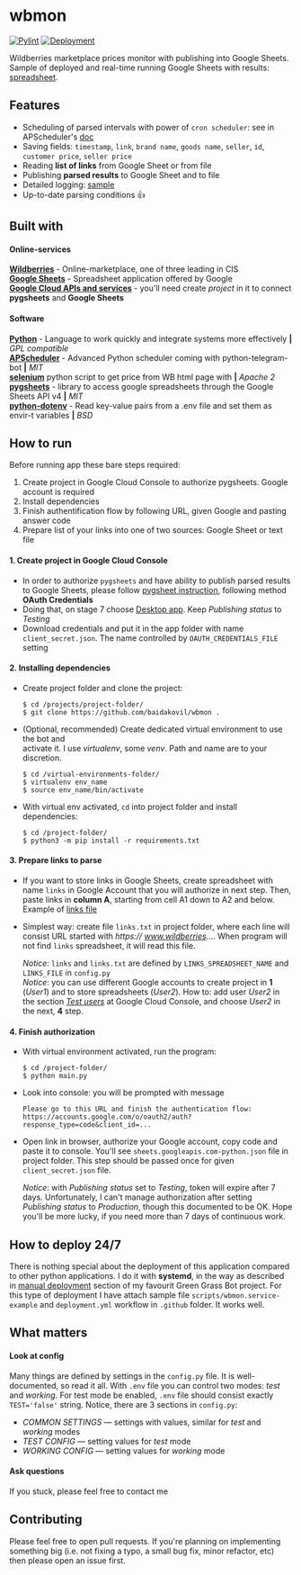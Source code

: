 # wbmon  
[![Pylint](https://github.com/baidakovil/wbmon/actions/workflows/pylint.yml/badge.svg)](https://github.com/baidakovil/wbmon/actions/workflows/pylint.yml)  [![Deployment](https://github.com/baidakovil/wbmon/actions/workflows/deployment.yml/badge.svg)](https://github.com/baidakovil/wbmon/actions/workflows/deployment.yml)

Wildberries marketplace prices monitor with publishing into Google Sheets.   
Sample of deployed and real-time running Google Sheets with results: [spreadsheet].

## Features
* Scheduling of parsed intervals with power of `cron scheduler`: see in APScheduler's [doc]
* Saving fields: `timestamp`, `link`, `brand name`, `goods name`, `seller`, `id`, `customer price`, `seller price`
* Reading **list of links** from Google Sheet or from file
* Publishing **parsed results** to Google Sheet and to file
* Detailed logging: [sample] 
* Up-to-date parsing conditions 👍

## Built with

#### Online-services
**[Wildberries]** - Online-marketplace, one of three leading in CIS  
**[Google Sheets]** - Spreadsheet application offered by Google  
**[Google Cloud APIs and services]** - you'll need create *project* in it to connect **pygsheets** and **Google Sheets** 

#### Software
**[Python]** - Language to work quickly and integrate systems more effectively **|** *GPL compatible*  
**[APScheduler]** - Advanced Python scheduler coming with python-telegram-bot **|** *MIT*  
**[selenium]**  python script to get price from WB html page with **|** *Apache 2*  
**[pygsheets]** - library to access google spreadsheets through the Google Sheets API v4 **|** *MIT*  
**[python-dotenv]** - Read key-value pairs from a .env file and set them as envir-t variables **|** *BSD* 


[doc]: https://apscheduler.readthedocs.io/en/stable/modules/triggers/cron.html?highlight=week#apscheduler.triggers.cron.CronTrigger
[spreadsheet]: https://docs.google.com/spreadsheets/d/1wWehURjMgs6n4GlEl9EEvLRQomgIva5awKEYg2nBnvk/edit?usp=sharing
[sample]: /docs/logger_example.png

[Wildberries]: https://www.wildberries.ru/
[Google Sheets]: https://google.com/sheets
[Google Cloud APIs and services]: https://console.cloud.google.com/apis/

[pygsheets]: https://github.com/nithinmurali/pygsheets
[python-dotenv]: https://pypi.org/project/python-dotenv/
[APScheduler]: https://apscheduler.readthedocs.io/en/3.x/userguide.html  
[Python]: https://www.python.org/
[selenium]: https://pypi.org/project/selenium/

## How to run

Before running app these bare steps required:
1. Create project in Google Cloud Console to authorize pygsheets. Google account is required
2. Install dependencies
3. Finish authentification flow by following URL, given Google and pasting answer code
4. Prepare list of your links into one of two sources: Google Sheet or text file

#### 1. Create project in Google Cloud Console

- In order to authorize `pygsheets` and have ability to publish parsed results to Google Sheets, please follow [pygsheet instruction], following method
**OAuth Credentials**
- Doing that, on stage 7 choose [Desktop app]. Keep *Publishing status* to *Testing*
- Download credentials and put it in the app folder with name `client_secret.json`. The
  name controlled by `OAUTH_CREDENTIALS_FILE` setting

#### 2. Installing dependencies

* Create project folder and clone the project:
    ```
    $ cd /projects/project-folder/
    $ git clone https://github.com/baidakovil/wbmon .
    ```

* (Optional, recommended) Create dedicated virtual environment to use the bot and  
    activate it. I use *virtualenv*, some *venv*. Path and name are to your discretion. 
    ```
    $ cd /virtual-environments-folder/
    $ virtualenv env_name
    $ source env_name/bin/activate
    ```

* With virtual env activated, `cd` into project folder and install dependencies:
    ```
    $ cd /project-folder/
    $ python3 -m pip install -r requirements.txt
    ```

#### 3. Prepare links to parse
- If you want to store links in Google Sheets, create spreadsheet with name `links` in
  Google Account that you will authorize in next step. Then, paste links in **column
  A**, starting from cell A1 down to A2 and below. Example of [links file]
- Simplest way: create file `links.txt` in project folder, where each line will consist URL started with *https:// www.wildberries...*. When program will not find `links` spreadsheet, it will read this file.

    *Notice*: `links` and `links.txt` are defined by `LINKS_SPREADSHEET_NAME` and
    `LINKS_FILE` in `config.py`  
    *Notice*: you can use different Google accounts to create project in **1** (*User1*) and to store spreadsheets (*User2*). How to: add user *User2* in the section *[Test users]* at Google Cloud Console, and choose *User2* in the next, **4** step.

#### 4. Finish authorization
* With virtual environment activated, run the program:
    ```
    $ cd /project-folder/
    $ python main.py
    ```
* Look into console: you will be prompted with message

    ```
    Please go to this URL and finish the authentication flow: https://accounts.google.com/o/oauth2/auth?response_type=code&client_id=...
    ```
* Open link in browser, authorize your Google account, copy code and paste it to console. You'll see `sheets.googleapis.com-python.json` file in project folder. This step should be passed once for given `client_secret.json` file.

    *Notice*: with *Publishing status* set to *Testing*, token will expire after 7 days. Unfortunately, I can't manage authorization after setting *Publishing status* to *Production*, though this documented to be OK. Hope you'll be more lucky, if you need more than 7 days of continuous work.


[Test users]: /docs/test_users.png
[Desktop app]: /docs/oauth_app_type.png
[pygsheet instruction]: https://pygsheets.readthedocs.io/en/stable/authorization.html
[links file]: https://docs.google.com/spreadsheets/d/1iRMm0IiBFxok6jCC_2m1EVyhHbNR_tRsm9La17UOEu4/


## How to deploy 24/7

There is nothing special about the deployment of this application compared to other python applications. I do it with **systemd**, in the way as described in [manual deployment] section of my favourit Green Grass Bot project. For this type of deployment I have attach sample file `scripts/wbmon.service-example` and `deployment.yml` workflow in `.github` folder. It works well.

[manual deployment]: https://github.com/baidakovil/GreenGrassBot#manual-deployment

## What matters

#### Look at config
Many things are defined by settings in the `config.py` file. It is well-documented, so read it all. 
With  `.env` file you can control two modes: *test* and *working*. For test mode be enabled, `.env` file should consist exactly `TEST='false'` string.
Notice, there are 3 sections in `config.py`: 
- *COMMON SETTINGS* — settings with values, similar for *test* and *working* modes
- *TEST CONFIG* — setting values for *test* mode
- *WORKING CONFIG* — setting values for *working* mode 

#### Ask questions
If you stuck, please feel free to contact me

## Contributing

Please feel free to open pull requests. If you're planning on implementing
something big (i.e. not fixing a typo, a small bug fix, minor refactor, etc)
then please open an issue first.
